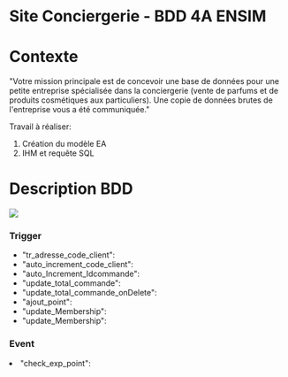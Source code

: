 # Site Conciergerie - BDD 4A ENSIM

<h1>Contexte</h1>

"Votre mission principale est de concevoir une base de données pour une petite entreprise spécialisée dans la conciergerie (vente de parfums et de produits cosmétiques aux particuliers).
Une copie de données brutes de l'entreprise vous a été communiquée."

Travail à réaliser:
<ol>
<li>Création du modèle EA</li>
<li>IHM et requête SQL</li>
</ol>

<h1>Description BDD</h1>
<img src="https://user-images.githubusercontent.com/87482855/214006386-e071a494-328f-4176-98c0-96917c8b2b14.png"/>
<h3>Trigger</h3>

<ul>
<li>"tr_adresse_code_client":


</li>
<li>"auto_increment_code_client":


</li>
<li>"auto_Increment_Idcommande":


</li>
<li>"update_total_commande":


</li>
<li>"update_total_commande_onDelete":


</li>
<li>"ajout_point":


</li>
<li>"update_Membership":


</li>
<li>"update_Membership":


</li>
</ul>



<h3>Event</h3>

<li>"check_exp_point":


</li>

